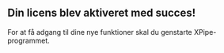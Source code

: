 ## Din licens blev aktiveret med succes!

For at få adgang til dine nye funktioner skal du genstarte XPipe-programmet.